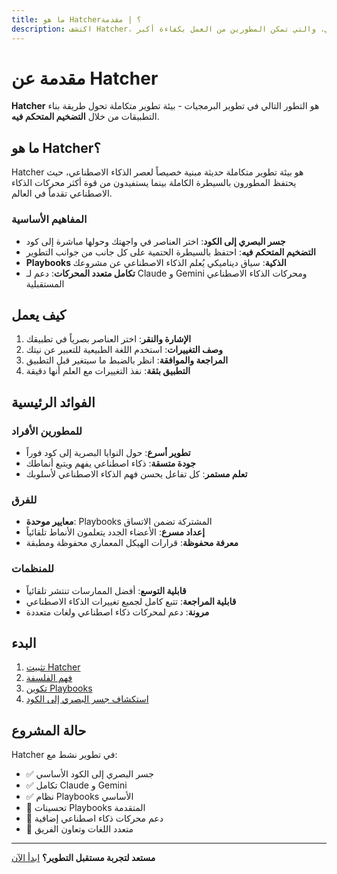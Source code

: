 ```yaml
---
title: ما هو Hatcher؟ | مقدمة
description: اكتشف Hatcher، بيئة التطوير المتكاملة مفتوحة المصدر المصممة خصيصاً لعصر الذكاء الاصطناعي، والتي تمكن المطورين من العمل بكفاءة أكبر
---
```


# مقدمة عن Hatcher

**Hatcher** هو التطور التالي في تطوير البرمجيات - بيئة تطوير متكاملة تحول طريقة بناء التطبيقات من خلال **التضخيم المتحكم فيه**.

## ما هو Hatcher؟

Hatcher هو بيئة تطوير متكاملة حديثة مبنية خصيصاً لعصر الذكاء الاصطناعي، حيث يحتفظ المطورون بالسيطرة الكاملة بينما يستفيدون من قوة أكثر محركات الذكاء الاصطناعي تقدماً في العالم.

### المفاهيم الأساسية

- **جسر البصري إلى الكود**: اختر العناصر في واجهتك وحولها مباشرة إلى كود
- **التضخيم المتحكم فيه**: احتفظ بالسيطرة الحتمية على كل جانب من جوانب التطوير
- **Playbooks الذكية**: سياق ديناميكي يُعلم الذكاء الاصطناعي عن مشروعك
- **تكامل متعدد المحركات**: دعم لـ Claude و Gemini ومحركات الذكاء الاصطناعي المستقبلية

## كيف يعمل

1. **الإشارة والنقر**: اختر العناصر بصرياً في تطبيقك
2. **وصف التغييرات**: استخدم اللغة الطبيعية للتعبير عن نيتك
3. **المراجعة والموافقة**: انظر بالضبط ما سيتغير قبل التطبيق
4. **التطبيق بثقة**: نفذ التغييرات مع العلم أنها دقيقة

## الفوائد الرئيسية

### للمطورين الأفراد

- **تطوير أسرع**: حول النوايا البصرية إلى كود فوراً
- **جودة متسقة**: ذكاء اصطناعي يفهم ويتبع أنماطك
- **تعلم مستمر**: كل تفاعل يحسن فهم الذكاء الاصطناعي لأسلوبك

### للفرق

- **معايير موحدة**: Playbooks المشتركة تضمن الاتساق
- **إعداد مسرع**: الأعضاء الجدد يتعلمون الأنماط تلقائياً
- **معرفة محفوظة**: قرارات الهيكل المعماري محفوظة ومطبقة

### للمنظمات

- **قابلية التوسع**: أفضل الممارسات تنتشر تلقائياً
- **قابلية المراجعة**: تتبع كامل لجميع تغييرات الذكاء الاصطناعي
- **مرونة**: دعم لمحركات ذكاء اصطناعي ولغات متعددة

## البدء

1. [تثبيت Hatcher](/ar/getting-started)
2. [فهم الفلسفة](/ar/philosophy)
3. [تكوين Playbooks](/ar/playbooks)
4. [استكشاف جسر البصري إلى الكود](/ar/visual-to-code)

## حالة المشروع

Hatcher في تطوير نشط مع:

- ✅ جسر البصري إلى الكود الأساسي
- ✅ تكامل Claude و Gemini
- ✅ نظام Playbooks الأساسي
- 🚧 تحسينات Playbooks المتقدمة
- 🚧 دعم محركات ذكاء اصطناعي إضافية
- 📅 متعدد اللغات وتعاون الفريق

---

**مستعد لتجربة مستقبل التطوير؟** [ابدأ الآن](/ar/getting-started)
